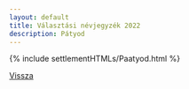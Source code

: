 ```yaml
---
layout: default
title: Választási névjegyzék 2022
description: Pátyod
---
```


{% include settlementHTMLs/Paatyod.html %}

[Vissza](../)